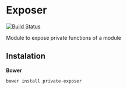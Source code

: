 # Exposer
[![Build Status](https://travis-ci.org/fourlabsldn/Exposer.svg?branch=master)](https://travis-ci.org/fourlabsldn/Exposer)

Module to expose private functions of a module

## Instalation
**Bower**
```
bower install private-exposer
```
